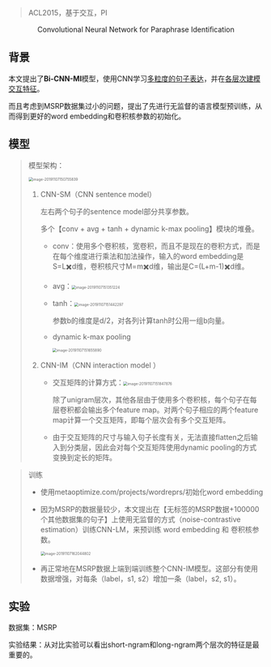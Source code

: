 > ACL2015，基于交互，PI

<center>Convolutional Neural Network for Paraphrase Identiﬁcation</center>

## 背景

本文提出了**Bi-CNN-MI**模型，使用CNN学习<u>多粒度的句子表达</u>，并在<u>各层次建模交互特征</u>。

而且考虑到MSRP数据集过小的问题，提出了先进行无监督的语言模型预训练，从而得到更好的word embedding和卷积核参数的初始化。

## 模型

> 模型架构：
>
> <img src="/Users/caiyinqiong/Library/Application Support/typora-user-images/image-20191107150755839.png" alt="image-20191107150755839" style="zoom:50%;" />
>
> 1. CNN-SM（CNN sentence model）
>
>    左右两个句子的sentence model部分共享参数。
>
>    多个【conv + avg + tanh + dynamic k-max pooling】模块的堆叠。
>
>    - conv：使用多个卷积核，宽卷积，而且不是现在的卷积方式，而是在每个维度进行乘法和加法操作，输入的word embedding是S=L✖️d维，卷积核尺寸M=m✖️d维，输出是C=(L+m-1)✖️d维。
>
>    - avg：<img src="/Users/caiyinqiong/Library/Application Support/typora-user-images/image-20191107151351224.png" alt="image-20191107151351224" style="zoom:50%;" />
>
>    - tanh：<img src="/Users/caiyinqiong/Library/Application Support/typora-user-images/image-20191107151442297.png" alt="image-20191107151442297" style="zoom:50%;" />
>
>      参数b的维度是d/2，对各列计算tanh时公用一组b向量。
>
>    - dynamic k-max pooling
>
>      <img src="/Users/caiyinqiong/Library/Application Support/typora-user-images/image-20191107151655890.png" alt="image-20191107151655890" style="zoom:50%;" />
>
> 2. CNN-IM（CNN interaction model ）
>
>    - 交互矩阵的计算方式：<img src="/Users/caiyinqiong/Library/Application Support/typora-user-images/image-20191107151847876.png" alt="image-20191107151847876" style="zoom:50%;" />
>
>      除了unigram层次，其他各层由于使用多个卷积核，每个句子在每层卷积都会输出多个feature map。对两个句子相应的两个feature map计算一个交互矩阵，即每个层次会有多个交互矩阵。
>
>    - 由于交互矩阵的尺寸与输入句子长度有关，无法直接flatten之后输入到分类层，因此会对每个交互矩阵使用dynamic pooling的方式变换到定长的矩阵。

> 训练
>
> - 使用metaoptimize.com/projects/wordreprs/初始化word embedding
>
> - 因为MSRP的数据量较少，本文提出在【无标签的MSRP数据+100000个其他数据集的句子】上使用无监督的方式（noise-contrastive estimation）训练CNN-LM，来预训练 word embedding 和 卷积核参数。
>
>   <img src="/Users/caiyinqiong/Library/Application Support/typora-user-images/image-20191107162044802.png" alt="image-20191107162044802" style="zoom:50%;" />
>
> - 再正常地在MSRP数据上端到端训练整个CNN-IM模型。这部分有使用数据增强，对每条（label，s1, s2）增加一条（label，s2, s1）。

## 实验

数据集：MSRP

实验结果：从对比实验可以看出short-ngram和long-ngram两个层次的特征是最重要的。

























